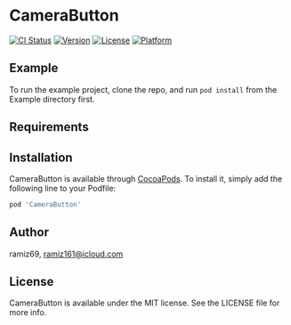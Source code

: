 # CameraButton

[![CI Status](https://img.shields.io/travis/ramiz69/CameraButton.svg?style=flat)](https://travis-ci.org/ramiz69/CameraButton)
[![Version](https://img.shields.io/cocoapods/v/CameraButton.svg?style=flat)](https://cocoapods.org/pods/CameraButton)
[![License](https://img.shields.io/cocoapods/l/CameraButton.svg?style=flat)](https://cocoapods.org/pods/CameraButton)
[![Platform](https://img.shields.io/cocoapods/p/CameraButton.svg?style=flat)](https://cocoapods.org/pods/CameraButton)

## Example

To run the example project, clone the repo, and run `pod install` from the Example directory first.

## Requirements

## Installation

CameraButton is available through [CocoaPods](https://cocoapods.org). To install
it, simply add the following line to your Podfile:

```ruby
pod 'CameraButton'
```

## Author

ramiz69, ramiz161@icloud.com

## License

CameraButton is available under the MIT license. See the LICENSE file for more info.
